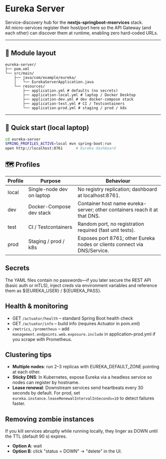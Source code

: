 # Eureka Server

Service-discovery hub for the **nextjs-springboot-mservices** stack.  
All micro-services register their host/port here so the API Gateway (and each
other) can discover them at runtime, enabling zero hard-coded URLs.

---

## 📂 Module layout

```
eureka-server/
├── pom.xml
└── src/main/
    ├── java/com/example/eureka/
    │   └── EurekaServerApplication.java
    └── resources/
        ├── application.yml # defaults (no secrets)
        ├── application-local.yml # laptop / Docker Desktop
        ├── application-dev.yml # dev docker-compose stack
        ├── application-test.yml # CI / Testcontainers
        └── application-prod.yml # staging / prod / k8s
```

---

## 🚀 Quick start (local laptop)

```bash
cd eureka-server
SPRING_PROFILES_ACTIVE=local mvn spring-boot:run
open http://localhost:8761      # Eureka dashboard
```

## 🗺️ Profiles

| Profile | Purpose | Behaviour |
|---------|---------|-----------|
| local | Single-node dev on laptop | No registry replication; dashboard at localhost:8761. |
| dev | Docker-Compose dev stack | Container host name eureka-server; other containers reach it at that DNS. |
| test | CI / Testcontainers | Random port, no registration required (fast unit tests). |
| prod | Staging / prod / k8s | Exposes port 8761; other Eureka nodes or clients connect via DNS/Service. |

## Secrets

The YAML files contain no passwords—if you later secure the REST API
(basic auth or mTLS), inject creds via environment variables and reference
them as ${EUREKA_USER} / ${EUREKA_PASS}.

## Health & monitoring

- GET `/actuator/health` – standard Spring Boot health check
- GET `/actuator/info` – build info (requires Actuator in pom.xml)
- `/metrics`, `/prometheus` – add `management.endpoints.web.exposure.include`
  in application-prod.yml if you scrape with Prometheus.

## Clustering tips

- **Multiple nodes**: run 2–3 replicas with EUREKA_DEFAULT_ZONE
  pointing at each other.
- **Sticky DNS**: In Kubernetes, expose Eureka via a headless service
  so nodes can register by hostname.
- **Lease renewal**: Downstream services send heartbeats every 30 seconds by
  default. For prod, set `eureka.instance.leaseRenewalIntervalInSeconds=10`
  to detect failures faster.

## Removing zombie instances

If you kill services abruptly while running locally, they linger as DOWN
until the TTL (default 90 s) expires.
- **Option A**: wait
- **Option B**: click "status = DOWN" → "delete" in the UI.